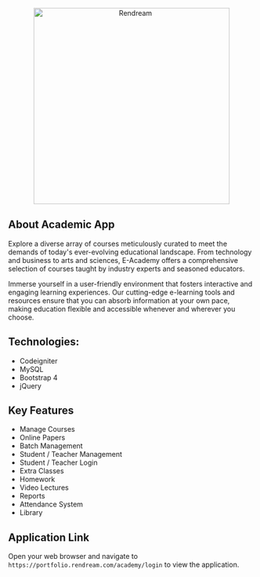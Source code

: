 <p align="center"><a href="https://rendream.com" target="_blank"><img src="https://portfolio.rendream.com/logo-lg.png" width="400" alt="Rendream"></a></p>

## About Academic App
Explore a diverse array of courses meticulously curated to meet the demands of today's ever-evolving educational landscape. From technology and business to arts and sciences, E-Academy offers a comprehensive selection of courses taught by industry experts and seasoned educators.

Immerse yourself in a user-friendly environment that fosters interactive and engaging learning experiences. Our cutting-edge e-learning tools and resources ensure that you can absorb information at your own pace, making education flexible and accessible whenever and wherever you choose.
## Technologies:

 - Codeigniter
 - MySQL
 - Bootstrap 4
 - jQuery

## Key Features

   - Manage Courses
   - Online Papers
   - Batch Management
   - Student / Teacher Management
   - Student / Teacher Login
   - Extra Classes
   - Homework
   - Video Lectures
   - Reports
   - Attendance System
   - Library

## Application Link
Open your web browser and navigate to `https://portfolio.rendream.com/academy/login` to view the application.
